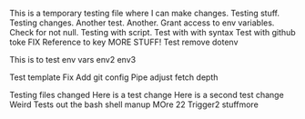 This is a temporary testing file where I can make changes.
Testing stuff.
Testing changes. 
Another test.
Another.
Grant access to env variables.
Check for not null.
Testing with script.
Test with with syntax
Test with github toke
FIX Reference to key
MORE STUFF!
Test remove dotenv

This is to  test env vars
env2
env3

Test template
Fix
Add git config
Pipe
adjust fetch depth

Testing files changed
Here is a test change
Here is a second test change
Weird
Tests out the bash shell manup
MOre
22
Trigger2
stuffmore